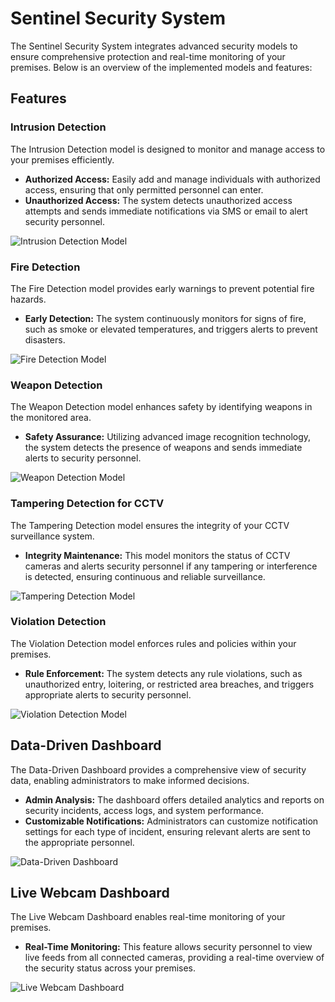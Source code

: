 # Sentinel Security System

The Sentinel Security System integrates advanced security models to ensure comprehensive protection and real-time monitoring of your premises. Below is an overview of the implemented models and features:

## Features

### Intrusion Detection
The Intrusion Detection model is designed to monitor and manage access to your premises efficiently.

- **Authorized Access:** Easily add and manage individuals with authorized access, ensuring that only permitted personnel can enter.
- **Unauthorized Access:** The system detects unauthorized access attempts and sends immediate notifications via SMS or email to alert security personnel.

![Intrusion Detection Model](path/to/intrusion_detection_image.png)

### Fire Detection
The Fire Detection model provides early warnings to prevent potential fire hazards.

- **Early Detection:** The system continuously monitors for signs of fire, such as smoke or elevated temperatures, and triggers alerts to prevent disasters.

![Fire Detection Model](path/to/fire_detection_image.png)

### Weapon Detection
The Weapon Detection model enhances safety by identifying weapons in the monitored area.

- **Safety Assurance:** Utilizing advanced image recognition technology, the system detects the presence of weapons and sends immediate alerts to security personnel.

![Weapon Detection Model](path/to/weapon_detection_image.png)

### Tampering Detection for CCTV
The Tampering Detection model ensures the integrity of your CCTV surveillance system.

- **Integrity Maintenance:** This model monitors the status of CCTV cameras and alerts security personnel if any tampering or interference is detected, ensuring continuous and reliable surveillance.

![Tampering Detection Model](path/to/tampering_detection_image.png)

### Violation Detection
The Violation Detection model enforces rules and policies within your premises.

- **Rule Enforcement:** The system detects any rule violations, such as unauthorized entry, loitering, or restricted area breaches, and triggers appropriate alerts to security personnel.

![Violation Detection Model](path/to/violation_detection_image.png)

## Data-Driven Dashboard
The Data-Driven Dashboard provides a comprehensive view of security data, enabling administrators to make informed decisions.

- **Admin Analysis:** The dashboard offers detailed analytics and reports on security incidents, access logs, and system performance.
- **Customizable Notifications:** Administrators can customize notification settings for each type of incident, ensuring relevant alerts are sent to the appropriate personnel.

![Data-Driven Dashboard](path/to/data_dashboard_image.png)

## Live Webcam Dashboard
The Live Webcam Dashboard enables real-time monitoring of your premises.

- **Real-Time Monitoring:** This feature allows security personnel to view live feeds from all connected cameras, providing a real-time overview of the security status across your premises.

![Live Webcam Dashboard](path/to/live_webcam_dashboard_image.png)
